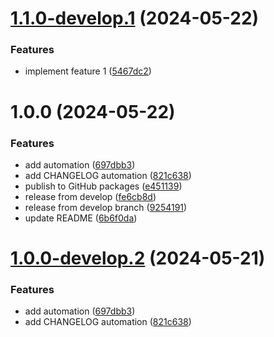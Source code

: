 # [1.1.0-develop.1](https://github.com/jwulf/release-test/compare/v1.0.0...v1.1.0-develop.1) (2024-05-22)


### Features

* implement feature 1 ([5467dc2](https://github.com/jwulf/release-test/commit/5467dc2e09ffff53223155baea9eea3802ed3d82))

# 1.0.0 (2024-05-22)


### Features

* add automation ([697dbb3](https://github.com/jwulf/release-test/commit/697dbb3587515723c693f14657b7e150561e49a7))
* add CHANGELOG automation ([821c638](https://github.com/jwulf/release-test/commit/821c638da71c7456145b51a1115dab539e6eea17))
* publish to GitHub packages ([e451139](https://github.com/jwulf/release-test/commit/e451139d453628721f3613f453eb8c5e5b755173))
* release from develop ([fe6cb8d](https://github.com/jwulf/release-test/commit/fe6cb8d627cbd12f28de02d3704f5e81d5fcbbb3))
* release from develop branch ([9254191](https://github.com/jwulf/release-test/commit/925419164fdac33d5a4fe9111d9de5e529f39d96))
* update README ([6b6f0da](https://github.com/jwulf/release-test/commit/6b6f0da98662f155d86507f87fcf0ffb5784dbdf))

# [1.0.0-develop.2](https://github.com/jwulf/release-test/compare/v1.0.0-develop.1...v1.0.0-develop.2) (2024-05-21)


### Features

* add automation ([697dbb3](https://github.com/jwulf/release-test/commit/697dbb3587515723c693f14657b7e150561e49a7))
* add CHANGELOG automation ([821c638](https://github.com/jwulf/release-test/commit/821c638da71c7456145b51a1115dab539e6eea17))
